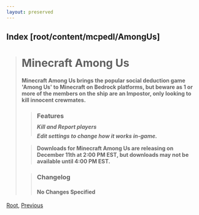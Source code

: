 ```yaml
---
layout: preserved
---
```

## Index [root/content/mcpedl/AmongUs]
> # Minecraft Among Us
> #### Minecraft Among Us brings the popular social deduction game 'Among Us' to Minecraft on Bedrock platforms, but beware as 1 or more of the members on the ship are an Impostor, only looking to kill innocent crewmates.
> > ### Features
> > ##### Kill and Report players
> > ##### Edit settings to change how it works in-game.
>
>
> > #### Downloads for Minecraft Among Us are releasing on December 11th at 2:00 PM EST, but downloads may not be available until 4:00 PM EST.
>
> > ### Changelog
> > #### No Changes Specified

[Root](/), [Previous](.././)
<head><style>blockquote>* h5 { line-height:0!important } body { background:url(./upload/amongus_0.png)!important; background-repeat: no-repeat!important; background-size:cover!important; background-position-x:center!important; } </style></head>
